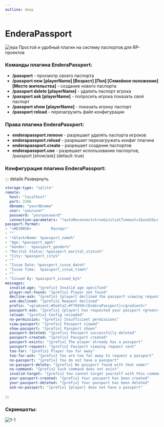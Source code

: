 ```yaml
---
outline: deep
---
```


# EnderaPassport
![epa](/epa.png)
Простой и удобный плагин на систему паспортов для RP-проектов

### Команды плагина EnderaPassport:​
- **/passport** - просмотр своего паспорта
- **/passport new [playerName] [Возраст] [Пол] [Семейное положение] [Место жительства]** - создание нового паспорта
- **/passport delete [playerName]** - удалить паспорт игрока
- **/passport ask [playerName]** - попросить игрока показать свой паспорт
- **/passport show [playerName]** - показать игроку паспорт
- **/passport reload** - перезагрузить файл конфигурации

### Права плагина EnderaPassport:​
- **enderapassport.remove** - разрешает удалять паспорта игроков
- **enderapassport.reload** - разрешает перезагружать конфиг плагина
- **enderapassport.create** - разрешает создание паспортов
- **enderapassport.use** - разрешает использование паспортов, /passport [show/ask] (default: true)

### Конфигурация плагина EnderaPassport:​
::: details Развернуть
```yml
storage-type: "sqlite"
remote:
  host: "localhost"
  port: 3306
  dbname: "yourdbname"
  user: "youruser"
  password: "yourpassword"
  connection-parameters: "?autoReconnect=true&initialTimeout=1&useSSL=false"
passport-format:
- "<#E30056>         Паспорт"
- ""
- "<black>Name: %passport_name%"
- "Age: %passport_age%"
- "Gender:  %passport_gender%"
- "Marital Status: %passport_marital_status%"
- "City: %passport_city%"
- ""
- "Issue Date: %passport_issue_date%"
- "Issue Time:  %passport_issue_time%"
- ""
- "Issued By: %passport_issued_by%"
messages:
  invalid-age: "{prefix} Invalid age specified"
  player-not-found: "{prefix} Player not found"
  decline-ask: "{prefix} {player} declined the passport viewing request"
  ask-declined: "{prefix} Request declined"
  prefix: "<gradient:#5e4fa2:#f79459>[EnderaPassport]</gradient>"
  passport-ask: "{prefix} {player} has requested your passport <green>{yes} <red>{no}"
  reload: "{prefix} Config reloaded"
  no-permission: "{prefix} Insufficient permissions"
  view-passport: "{prefix} Passport viewed"
  show-passport: "{prefix} Passport shown"
  passport-deleted: "{prefix} Passport successfully deleted"
  passport-created: "{prefix} Passport created"
  passport-exists: "{prefix} The player already has a passport"
  passport-request: "{prefix} Passport viewing request sent"
  too-far: "{prefix} Player too far away"
  too-far-ask: "{prefix} You are too far away to request a passport"
  no-passport: "{prefix} You do not have a passport"
  no-passport-delete: "{prefix} No passport found with that name!"
  no-command: "{prefix} Such command does not exist"
  invalid-target: "{prefix} You cannot target yourself with this command"
  your-passport-created: "{prefix} Your passport has been created"
  your-passport-deleted: "{prefix} Your passport has been deleted"
  ask-no-passport: "{prefix} {player} does not have a passport"
```
:::

### Скриншоты:
![1-1](/1-1.png)